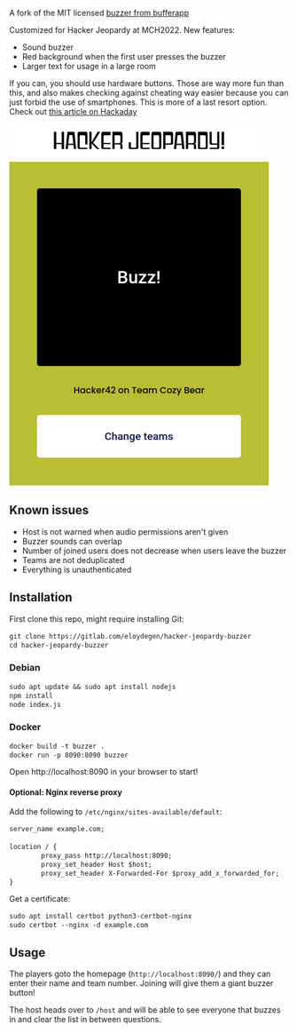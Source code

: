 A fork of the MIT licensed [buzzer from bufferapp](https://github.com/bufferapp/buzzer)

Customized for Hacker Jeopardy at MCH2022. New features:
* Sound buzzer
* Red background when the first user presses the buzzer
* Larger text for usage in a large room

If you can, you should use hardware buttons. Those are way more fun than this, and also makes checking against cheating way easier because you can just forbid the use of smartphones. This is more of a last resort option. Check out [this article on Hackaday](https://hackaday.com/2019/08/20/game-on-with-these-open-source-arduino-buzzers/)

![Buzzer screenshot](/screenshots/buzzer.png "Buzzer screenshot")

## Known issues
* Host is not warned when audio permissions aren't given
* Buzzer sounds can overlap
* Number of joined users does not decrease when users leave the buzzer
* Teams are not deduplicated
* Everything is unauthenticated

## Installation 
First clone this repo, might require installing Git:
```
git clone https://gitlab.com/eloydegen/hacker-jeopardy-buzzer
cd hacker-jeopardy-buzzer
```
### Debian
```
sudo apt update && sudo apt install nodejs
npm install
node index.js
```
### Docker
```
docker build -t buzzer .
docker run -p 8090:8090 buzzer
```

Open http://localhost:8090 in your browser to start!

#### Optional: Nginx reverse proxy
Add the following to `/etc/nginx/sites-available/default`:
```
server_name example.com;

location / {
        proxy_pass http://localhost:8090;
        proxy_set_header Host $host;
        proxy_set_header X-Forwarded-For $proxy_add_x_forwarded_for;
}
```

Get a certificate:
```
sudo apt install certbot python3-certbot-nginx
sudo certbot --nginx -d example.com
```

## Usage 

The players goto the homepage (`http://localhost:8090/`) and they can enter their name and team
number. Joining will give them a giant buzzer button!

The host heads over to `/host` and will be able to see everyone that buzzes in and clear the list
in between questions.
